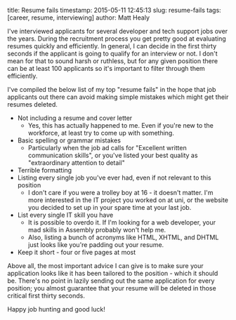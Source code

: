title: Resume fails
timestamp: 2015-05-11 12:45:13
slug: resume-fails
tags: [career, resume, interviewing]
author: Matt Healy

I've interviewed applicants for several developer and tech support jobs over the years. During the recruitment process you get pretty good at evaluating resumes quickly and efficiently. In general, I can decide in the first thirty seconds if the applicant is going to qualify for an interview or not. I don't mean for that to sound harsh or ruthless, but for any given position there can be at least 100 applicants so it's important to filter through them efficiently.

I've compiled the below list of my top "resume fails" in the hope that job applicants out there can avoid making simple mistakes which might get their resumes deleted.

* Not including a resume and cover letter
    * Yes, this has actually happened to me. Even if you're new to the workforce, at least try to come up with something.
* Basic spelling or grammar mistakes
    * Particularly when the job ad calls for "Excellent written communication skills", or you've listed your best quality as "extraordinary attention to detail"
* Terrible formatting
* Listing every single job you've ever had, even if not relevant to this position
    * I don't care if you were a trolley boy at 16 - it doesn't matter. I'm more interested in the IT project you worked on at uni, or the website you decided to set up in your spare time at your last job.
* List every single IT skill you have
    * It is possible to overdo it. If I'm looking for a web developer, your mad skills in Assembly probably won't help me.
    * Also, listing a bunch of acronyms like HTML, XHTML, and DHTML just looks like you're padding out your resume.
* Keep it short - four or five pages at most

Above all, the most important advice I can give is to make sure your application looks like it has been tailored to the position - which it should be. There's no point in lazily sending out the same application for every position; you almost guarantee that your resume will be deleted in those critical first thirty seconds.

Happy job hunting and good luck!
